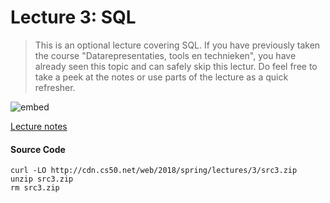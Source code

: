 # Lecture 3: SQL

> This is an optional lecture covering SQL. If you have previously taken the course "Datarepresentaties, tools en technieken", you have already seen this topic and can safely skip this lectur. Do feel free to take a peek at the notes or use parts of the lecture as a quick refresher.

![embed](https://www.youtube.com/embed/Eda-NmcE5mQ)

[Lecture notes](https://cs50.harvard.edu/web/2018/notes/3/)

#### Source Code 

    curl -LO http://cdn.cs50.net/web/2018/spring/lectures/3/src3.zip
    unzip src3.zip
    rm src3.zip